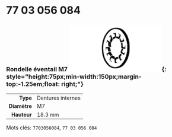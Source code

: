 # 77 03 056 084

### Rondelle éventail M7 ![](../assets/images/parts/fan_washer_int.png){: style="height:75px;min-width:150px;margin-top:-1.25em;float: right;"}

|   |   |
|---:|---|
**Type** | Dentures internes
**Diamètre** | M7
**Hauteur** |18.3 mm

Mots clés: `7703056084`, `77 03 056 084`
